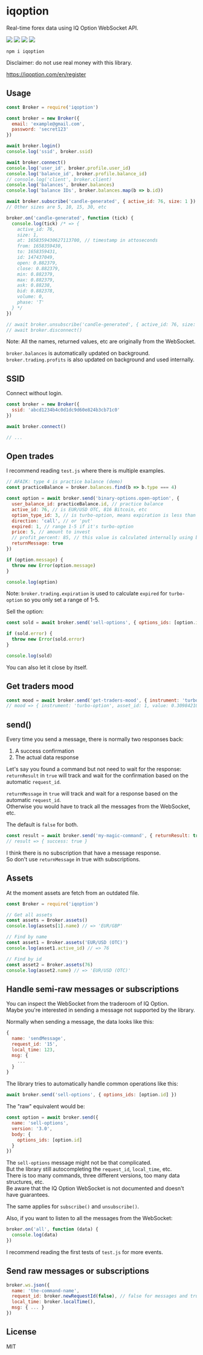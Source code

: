 # iqoption

Real-time forex data using IQ Option WebSocket API.

![](https://img.shields.io/npm/v/iqoption.svg) ![](https://img.shields.io/npm/dt/iqoption.svg) ![](https://img.shields.io/badge/tested_with-tape-e683ff.svg) ![](https://img.shields.io/github/license/LuKks/iqoption.svg)

```
npm i iqoption
```

Disclaimer: do not use real money with this library.

https://iqoption.com/en/register

## Usage
```javascript
const Broker = require('iqoption')

const broker = new Broker({
  email: 'example@gmail.com',
  password: 'secret123'
})

await broker.login()
console.log('ssid', broker.ssid)

await broker.connect()
console.log('user_id', broker.profile.user_id)
console.log('balance_id', broker.profile.balance_id)
// console.log('client', broker.client)
console.log('balances', broker.balances)
console.log('balance IDs', broker.balances.map(b => b.id))

await broker.subscribe('candle-generated', { active_id: 76, size: 1 })
// Other sizes are 5, 10, 15, 30, etc

broker.on('candle-generated', function (tick) {
  console.log(tick) /* => {
    active_id: 76,
    size: 1,
    at: 1658359430627113700, // timestamp in attoseconds
    from: 1658359430,
    to: 1658359431,
    id: 147437049,
    open: 0.882379,
    close: 0.882379,
    min: 0.882379,
    max: 0.882379,
    ask: 0.88238,
    bid: 0.882378,
    volume: 0,
    phase: 'T'
  } */
})

// await broker.unsubscribe('candle-generated', { active_id: 76, size: 1 })
// await broker.disconnect()
```

Note: All the names, returned values, etc are originally from the WebSocket.

`broker.balances` is automatically updated on background.\
`broker.trading.profits` is also updated on background and used internally.

## SSID
Connect without login.

```javascript
const broker = new Broker({
  ssid: 'abcd1234b4c0d1dc9d60e824b3cb71c0'
})

await broker.connect()

// ...
```

## Open trades
I recommend reading `test.js` where there is multiple examples.

```javascript
// AFAIK: type 4 is practice balance (demo)
const practiceBalance = broker.balances.find(b => b.type === 4)

const option = await broker.send('binary-options.open-option', {
  user_balance_id: practiceBalance.id, // practice balance
  active_id: 76, // is EUR/USD OTC, 816 Bitcoin, etc
  option_type_id: 3, // is turbo-option, means expiration is less than five mins
  direction: 'call', // or 'put'
  expired: 1, // range 1-5 if it's turbo-option
  price: 5, // amount to invest
  // profit_percent: 85, // this value is calculated internally using broker.trading.profits
  returnMessage: true
})

if (option.message) {
  throw new Error(option.message)
}

console.log(option)
```

Note: `broker.trading.expiration` is used to calculate `expired` for `turbo-option` so you only set a range of 1-5.

Sell the option:
```javascript
const sold = await broker.send('sell-options', { options_ids: [option.id], returnMessage: true })

if (sold.error) {
  throw new Error(sold.error)
}

console.log(sold)
```

You can also let it close by itself.

## Get traders mood
```javascript
const mood = await broker.send('get-traders-mood', { instrument: 'turbo-option', asset_id: 1, returnMessage: true })
// mood => { instrument: 'turbo-option', asset_id: 1, value: 0.3098421048120437 }
```

## send()
Every time you send a message, there is normally two responses back:
1. A success confirmation
2. The actual data response

Let's say you found a command but not need to wait for the response:
`returnResult` in `true` will track and wait for the confirmation based on the automatic `request_id`.

`returnMessage` in `true` will track and wait for a response based on the automatic `request_id`.\
Otherwise you would have to track all the messages from the WebSocket, etc.

The default is `false` for both.

```javascript
const result = await broker.send('my-magic-command', { returnResult: true })
// result => { success: true }
```

I think there is no subscription that have a message response.\
So don't use `returnMessage` in true with subscriptions.

## Assets
At the moment assets are fetch from an outdated file.

```javascript
const Broker = require('iqoption')

// Get all assets
const assets = Broker.assets()
console.log(assets[1].name) // => 'EUR/GBP'

// Find by name
const asset1 = Broker.assets('EUR/USD (OTC)')
console.log(asset1.active_id) // => 76

// Find by id
const asset2 = Broker.assets(76)
console.log(asset2.name) // => 'EUR/USD (OTC)'
```

## Handle semi-raw messages or subscriptions
You can inspect the WebSocket from the traderoom of IQ Option.\
Maybe you're interested in sending a message not supported by the library.

Normally when sending a message, the data looks like this:
```javascript
{
  name: 'sendMessage',
  request_id: '15',
  local_time: 123,
  msg: {
    ...
  }
}
```

The library tries to automatically handle common operations like this:
```javascript
await broker.send('sell-options', { options_ids: [option.id] })
```

The "raw" equivalent would be:

```javascript
const option = await broker.send({
  name: 'sell-options',
  version: '3.0',
  body: {
    options_ids: [option.id]
  }
})
```

The `sell-options` message might not be that complicated.\
But the library still autocompleting the `request_id`, `local_time`, etc.\
There is too many commands, three different versions, too many data structures, etc.\
Be aware that the IQ Option WebSocket is not documented and doesn't have guarantees.

The same applies for `subscribe()` and `unsubscribe()`.

Also, if you want to listen to all the messages from the WebSocket:

```javascript
broker.on('all', function (data) {
  console.log(data)
})
```

I recommend reading the first tests of `test.js` for more events.

## Send raw messages or subscriptions
```js
broker.ws.json({
  name: 'the-command-name',
  request_id: broker.newRequestId(false), // false for messages and true for subscriptions
  local_time: broker.localTime(),
  msg: { ... }
})
```

## License
MIT
